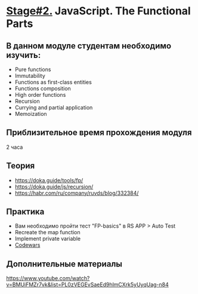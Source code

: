 # [Stage#2.](../../) JavaScript. The Functional Parts
## В данном модуле студентам необходимо изучить:
- Pure functions
- Immutability
- Functions as first-class entities
- Functions composition
- High order functions
- Recursion
- Currying and partial application
- Memoization

## Приблизительное время прохождения модуля
2 часа

## Теория 
- https://doka.guide/tools/fp/
- https://doka.guide/js/recursion/
- https://habr.com/ru/company/ruvds/blog/332384/

## Практика
- Вам необходимо пройти тест "FP-basics" в RS APP > Auto Test
- Recreate the map function
- Implement private variable
- [Codewars](https://github.com/rolling-scopes-school/tasks/blob/master/tasks/codewars/Codewars-2022Q1-FP.md)

 ## Дополнительные материалы
 https://www.youtube.com/watch?v=BMUiFMZr7vk&list=PL0zVEGEvSaeEd9hlmCXrk5yUyqUag-n84

